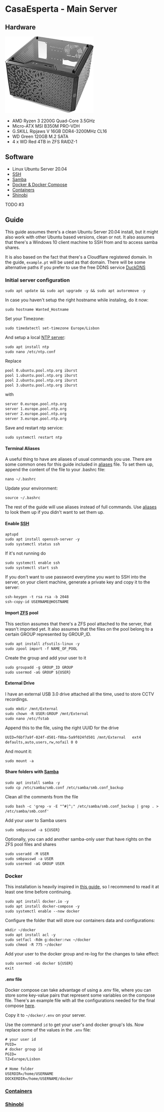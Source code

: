 # CasaEsperta - Main Server

## Hardware
![](../images/q300l.png)
* AMD Ryzen 3 2200G Quad-Core 3.5GHz
* Micro-ATX MSI B350M PRO-VDH
* G.SKILL Ripjaws V 16GB DDR4-3200MHz CL16
* WD Green 120GB M.2 SATA
* 4 x WD Red 4TB in ZFS RAIDZ-1

## Software
* Linux Ubuntu Server 20.04
* [SSH](#enable-ssh)
* [Samba](#share-folders-with-samba)
* [Docker & Docker Compose](#docker)
* [Containers](docker_containers.md)
* [Shinobi](shinobi.md)

TODO #3


## Guide
This guide assumes there's a clean Ubuntu Server 20.04 install, but it might also work with other Ubuntu based versions, clean or not. It also assumes that there's a Windows 10 client machine to SSH from and to access samba shares.

It is also based on the fact that there's a Cloudflare registered domain. In the guide, `example.pt` will be used as that domain. There will be some alternative paths if you prefer to use the free DDNS service [DuckDNS](http://www.duckdns.org/)

### Initial server configuration
```
sudo apt update && sudo apt upgrade -y && sudo apt autoremove -y
```
In case you haven't setup the right hostname while instaling, do it now:
```
sudo hostname Wanted_Hostname
```
Set your Timezone:
```
sudo timedatectl set-timezone Europe/Lisbon
```
And setup a local [NTP server](https://linuxconfig.org/ubuntu-20-04-ntp-server):
```
sudo apt install ntp
sudo nano /etc/ntp.conf
```
Replace
```
pool 0.ubuntu.pool.ntp.org iburst
pool 1.ubuntu.pool.ntp.org iburst
pool 2.ubuntu.pool.ntp.org iburst
pool 3.ubuntu.pool.ntp.org iburst
```
with
```
server 0.europe.pool.ntp.org
server 1.europe.pool.ntp.org
server 2.europe.pool.ntp.org
server 3.europe.pool.ntp.org
```
Save and restart ntp service:
```
sudo systemctl restart ntp
```

#### Terminal Aliases
A useful thing to have are aliases of usual commands you use. There are some common ones for this guide included in [aliases](../main_server/aliases) file. To set them up, append the content of the file to your .bashrc file:
```
nano ~/.bashrc
```
Update your environment:
```
source ~/.bashrc
```
The rest of the guide will use aliases instead of full commands. Use [aliases](../main_server/aliases) to look them up if you didn't want to set them up.

#### Enable [SSH](https://linuxconfig.org/ubuntu-20-04-ssh-server)
```
aptupd
sudo apt install openssh-server -y
sudo systemctl status ssh
```
If it's not running do
```
sudo systemctl enable ssh
sudo systemctl start ssh
```
If you don't want to use password everytime you want to SSH into the server, on your client machine, generate a private key and copy it to the server:
```
ssh-keygen -t rsa rsa -b 2048
ssh-copy-id USERNAME@HOSTNAME
```

#### Import [ZFS](https://openzfs.github.io/openzfs-docs/Getting%20Started/Ubuntu/index.html) pool
This section assumes that there's a ZFS pool attached to the server, that wasn't imported yet.
It also assumes that the files on the pool belong to a certain GROUP represented by GROUP_ID.
```
sudo apt install zfsutils-linux -y
sudo zpool import -f NAME_OF_POOL
```
Create the group and add your user to it
```
sudo groupadd -g GROUP_ID GROUP
sudo usermod -aG GROUP ${USER}
```

#### External Drive
I have an external USB 3.0 drive attached all the time, used to store CCTV recordings.
```
sudo mkdir /mnt/External
sudo chown -R USER:GROUP /mnt/External
sudo nano /etc/fstab
```
Append this to the file, using the right UUID for the drive
```
UUID=f6bf7a9f-024f-d501-f0ba-5a9f024fd501 /mnt/External   ext4    defaults,auto,users,rw,nofail 0 0
```
And mount it:
```
sudo mount -a
```

#### Share folders with [Samba](https://linuxconfig.org/how-to-configure-samba-server-share-on-ubuntu-20-04-focal-fossa-linux)
```
sudo apt install samba -y
sudo cp /etc/samba/smb.conf /etc/samba/smb.conf_backup
```
Clean all the comments from the file
```
sudo bash -c 'grep -v -E "^#|^;" /etc/samba/smb.conf_backup | grep . > /etc/samba/smb.conf'
```
Add your user to Samba users
```
sudo smbpasswd -a ${USER}
```
Optionally, you can add another samba-only user that have rights on the ZFS pool files and shares
```
sudo useradd -M USER
sudo smbpasswd -a USER
sudo usermod -aG GROUP USER
```

### Docker
This installation is heavily inspired in [this guide](https://www.smarthomebeginner.com/traefik-2-docker-tutorial/#Docker_Configuration), so I recommend to read it at least one time before continuing.
```
sudo apt install docker.io -y
sudo apt install docker-compose -y
sudo systemctl enable --now docker
```
Configure the folder that will store our containers data and configurations:
```
mkdir ~/docker
sudo apt install acl -y
sudo setfacl -Rdm g:docker:rwx ~/docker
sudo chmod -R 775 ~/docker
```
Add your user to the docker group and re-log for the changes to take effect:
```
sudo usermod -aG docker ${USER}
exit
```

#### .env file
Docker compose can take advantage of using a .env file, where you can store some key-value pairs that represent some variables on the compose file.
There's an example file with all the configurations needed for the final compose [here](../main_server/docker/env_example).

Copy it to `~/docker/.env` on your server.

Use the command `id` to get your user's and docker group's Ids. Now replace some of the values in the `.env` file:
```
# your user id
PUID=
# docker group id
PGID=
TZ=Europe/Lisbon

# Home folder
USERDIR=/home/USERNAME
DOCKERDIR=/home/USERNAME/docker
```

### [Containers](docker_containers.md)

### [Shinobi](shinobi.md)